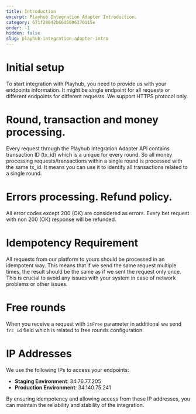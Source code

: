 ```yaml
---
title: Introduction
excerpt: Playhub Integration Adapter Introduction.
category: 671f28042b66d5006370115e
order: -1
hidden: false
slug: playhub-integration-adapter-intro
---
```


# Initial setup

To start integration with Playhub, you need to provide us with your endpoints information. It might be single endpoint for all requests or different endpoints for different requests. We support HTTPS protocol only.

# Round, transaction and money processing.
Every request through the Playhub Integration Adapter API contains transaction ID (tx_id) which is a unique for every round.
So all money processing requests/transactions within a single round is processed with the same tx_id.
It means you can use it to identify all transactions related to a single round.


# Errors processing. Refund policy.
All error codes except 200 (OK) are considered as errors. Every bet request with non 200 (OK) response will be refunded.

# Idempotency Requirement

All requests from our platform to yours should be processed in an idempotent way. This means that if we send the same request multiple times, the result should be the same as if we sent the request only once. This is crucial to avoid any issues with your system in case of network problems or other issues.

# Free rounds

When you receive a request with `isFree` parameter in additional we send `frc_id` field which is related to free rounds configuration.

# IP Addresses

We use the following IPs to access your endpoints:

- **Staging Environment**: 34.76.77.205
- **Production Environment**: 34.140.75.241

By ensuring idempotency and allowing access from these IP addresses, you can maintain the reliability and stability of the integration.